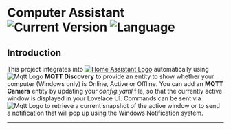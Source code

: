 # Computer Assistant ![Current Version](https://img.shields.io/badge/version-0.1.0-blue.svg) ![Language](https://img.shields.io/badge/Python-3.8.8-blue)

## Introduction

This project integrates into [![Home Assistant Logo](https://img.shields.io/static/v1?label=&message=Home%20Assistant&color=blue&logo=home-assistant)](https://www.home-assistant.io/) automatically using ![Mqtt Logo](https://img.shields.io/static/v1?label=&message=%20&color=blueviolet&logo=eclipse-mosquitto) **MQTT Discovery** to provide an entity to show whether your computer (Windows only) is Online, Active or Offline.
You can add an **MQTT Camera** entity by updating your _config.yaml_ file, so that the currently active window is displayed in your Lovelace UI.
Commands can be sent via ![Mqtt Logo](https://img.shields.io/static/v1?label=&message=MQTT&color=blueviolet&logo=eclipse-mosquitto) to retrieve a current snapshot of the active window or to send a notification that will pop up using the Windows Notification system.

---
